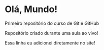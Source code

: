 # Olá, Mundo!
 Primeiro repositório do curso de Git e GitHub

Repositório criado durante uma aula ao vivo!

Essa linha eu adicionei diretamente no site!
